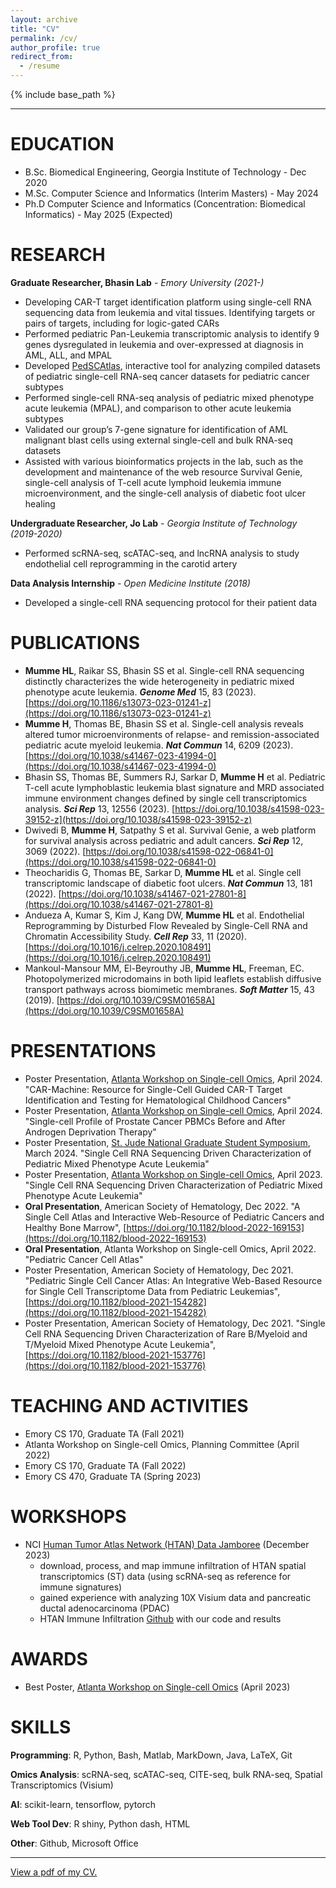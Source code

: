 ```yaml
---
layout: archive
title: "CV"
permalink: /cv/
author_profile: true
redirect_from:
  - /resume
---
```


{% include base_path %}

----------------

EDUCATION
======
* B.Sc. Biomedical Engineering, Georgia Institute of Technology - Dec 2020
* M.Sc. Computer Science and Informatics (Interim Masters) - May 2024
* Ph.D Computer Science and Informatics (Concentration: Biomedical Informatics) - May 2025 (Expected)

RESEARCH
======
**Graduate Researcher, Bhasin Lab** - *Emory University (2021-)*
* Developing CAR-T target identification platform using single-cell RNA sequencing data from leukemia and vital tissues. Identifying targets or pairs of targets, including for logic-gated CARs
* Performed pediatric Pan-Leukemia transcriptomic analysis to identify 9 genes dysregulated in leukemia and over-expressed at diagnosis in AML, ALL, and MPAL
* Developed [PedSCAtlas](https://bhasinlab.bmi.emory.edu/PediatricSCAtlas/), interactive tool for analyzing compiled datasets of pediatric single-cell RNA-seq cancer datasets for pediatric cancer subtypes
* Performed single-cell RNA-seq analysis of pediatric mixed phenotype acute leukemia (MPAL), and comparison to other acute leukemia subtypes
* Validated our group’s 7-gene signature for identification of AML malignant blast cells using external single-cell and bulk RNA-seq datasets
* Assisted with various bioinformatics projects in the lab, such as the development and maintenance of the web resource Survival Genie, single-cell analysis of T-cell acute lymphoid leukemia immune microenvironment, and the single-cell analysis of diabetic foot ulcer healing

**Undergraduate Researcher, Jo Lab** - *Georgia Institute of Technology (2019-2020)*
* Performed scRNA-seq, scATAC-seq, and lncRNA analysis to study endothelial cell reprogramming in the carotid artery

**Data Analysis Internship** - *Open Medicine Institute (2018)*
* Developed a single-cell RNA sequencing protocol for their patient data
  
PUBLICATIONS
======
* **Mumme HL**, Raikar SS, Bhasin SS et al. Single-cell RNA sequencing distinctly characterizes the wide heterogeneity in pediatric mixed phenotype acute leukemia. ***Genome Med*** 15, 83 (2023). [https://doi.org/10.1186/s13073-023-01241-z](https://doi.org/10.1186/s13073-023-01241-z)
* **Mumme H**, Thomas BE, Bhasin SS et al. Single-cell analysis reveals altered tumor microenvironments of relapse- and remission-associated pediatric acute myeloid leukemia. ***Nat Commun*** 14, 6209 (2023).
[https://doi.org/10.1038/s41467-023-41994-0](https://doi.org/10.1038/s41467-023-41994-0)
* Bhasin SS, Thomas BE, Summers RJ, Sarkar D, **Mumme H** et al. Pediatric T-cell acute lymphoblastic leukemia blast signature and MRD associated immune environment changes defined by single cell transcriptomics analysis. ***Sci Rep*** 13, 12556 (2023). [https://doi.org/10.1038/s41598-023-39152-z](https://doi.org/10.1038/s41598-023-39152-z)
* Dwivedi B, **Mumme H**, Satpathy S et al. Survival Genie, a web platform for survival analysis across pediatric and adult cancers. ***Sci Rep*** 12, 3069 (2022). [https://doi.org/10.1038/s41598-022-06841-0](https://doi.org/10.1038/s41598-022-06841-0)
* Theocharidis G, Thomas BE, Sarkar D, **Mumme HL** et al. Single cell transcriptomic landscape of diabetic foot ulcers. ***Nat Commun*** 13, 181 (2022). [https://doi.org/10.1038/s41467-021-27801-8](https://doi.org/10.1038/s41467-021-27801-8)
* Andueza A, Kumar S, Kim J, Kang DW, **Mumme HL** et al. Endothelial Reprogramming by Disturbed Flow Revealed by Single-Cell RNA and Chromatin Accessibility Study. ***Cell Rep*** 33, 11 (2020). [https://doi.org/10.1016/j.celrep.2020.108491](https://doi.org/10.1016/j.celrep.2020.108491)
* Mankoul-Mansour MM, El-Beyrouthy JB, **Mumme HL**, Freeman, EC. Photopolymerized microdomains in both lipid leaflets establish diffusive transport pathways across biomimetic membranes. ***Soft Matter*** 15, 43
(2019). [https://doi.org/10.1039/C9SM01658A](https://doi.org/10.1039/C9SM01658A)

PRESENTATIONS
======
* Poster Presentation, [Atlanta Workshop on Single-cell Omics](https://research.gatech.edu/data/events/awsom), April 2024. "CAR-Machine: Resource for Single-Cell Guided CAR-T Target Identification and Testing for Hematological Childhood Cancers"
* Poster Presentation, [Atlanta Workshop on Single-cell Omics](https://research.gatech.edu/data/events/awsom), April 2024. "Single-cell Profile of Prostate Cancer PBMCs Before and After Androgen Deprivation Therapy"
* Poster Presentation, [St. Jude National Graduate Student Symposium](https://www.stjude.org/education-training/predoctoral-training/graduate-students/national-graduate-student-symposium-ngss.html), March 2024. "Single Cell RNA Sequencing Driven Characterization of Pediatric Mixed Phenotype Acute Leukemia"
* Poster Presentation, [Atlanta Workshop on Single-cell Omics](https://research.gatech.edu/data/events/awsom), April 2023. "Single Cell RNA Sequencing Driven Characterization of Pediatric Mixed Phenotype Acute Leukemia"
* **Oral Presentation**, American Society of Hematology, Dec 2022. "A Single Cell Atlas and Interactive Web-Resource of Pediatric Cancers and Healthy Bone Marrow", [https://doi.org/10.1182/blood-2022-169153](https://doi.org/10.1182/blood-2022-169153)
* **Oral Presentation**, Atlanta Workshop on Single-cell Omics, April 2022. "Pediatric Cancer Cell Atlas"
* Poster Presentation, American Society of Hematology, Dec 2021. "Pediatric Single Cell Cancer Atlas: An Integrative Web-Based Resource for Single Cell Transcriptome Data from Pediatric Leukemias",
[https://doi.org/10.1182/blood-2021-154282](https://doi.org/10.1182/blood-2021-154282)
* Poster Presentation, American Society of Hematology, Dec 2021. "Single Cell RNA Sequencing Driven Characterization of Rare B/Myeloid and T/Myeloid Mixed Phenotype Acute Leukemia",
[https://doi.org/10.1182/blood-2021-153776](https://doi.org/10.1182/blood-2021-153776)
  
TEACHING AND ACTIVITIES
======
* Emory CS 170, Graduate TA (Fall 2021)
* Atlanta Workshop on Single-cell Omics, Planning Committee (April 2022)
* Emory CS 170, Graduate TA (Fall 2022)
* Emory CS 470, Graduate TA (Spring 2023)

WORKSHOPS
======
* NCI [Human Tumor Atlas Network (HTAN) Data Jamboree](https://humantumoratlas.org/jamboree) (December 2023)
  * download, process, and map immune infiltration of HTAN spatial transcriptomics (ST) data (using scRNA-seq as reference for immune signatures)
  * gained experience with analyzing 10X Visium data and pancreatic ductal adenocarcinoma (PDAC)
  * HTAN Immune Infiltration [Github](https://github.com/NCI-HTAN-Jamborees/Immune-infiltration) with our code and results

AWARDS
======
* Best Poster, [Atlanta Workshop on Single-cell Omics](https://research.gatech.edu/data/events/awsom) (April 2023)

SKILLS
======
**Programming**: R, Python, Bash, Matlab, MarkDown, Java, LaTeX, Git

**Omics Analysis**: scRNA-seq, scATAC-seq, CITE-seq, bulk RNA-seq, Spatial Transcriptomics (Visium)

**AI**: scikit-learn, tensorflow, pytorch

**Web Tool Dev**: R shiny, Python dash, HTML

**Other**: Github, Microsoft Office

-------------------

[View a pdf of my CV.](../files/cv_hopemumme.pdf)


